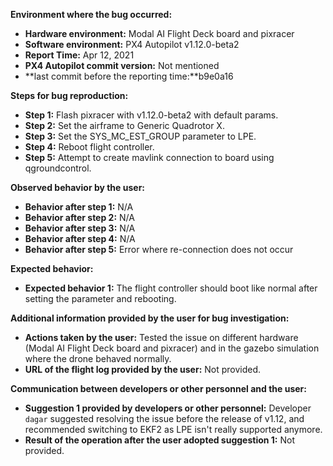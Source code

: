 **Environment where the bug occurred:**

- **Hardware environment:** Modal AI Flight Deck board and pixracer
- **Software environment:** PX4 Autopilot v1.12.0-beta2
- **Report Time:** Apr 12, 2021
- **PX4 Autopilot commit version:** Not mentioned
- **last commit before the reporting time:**b9e0a16

**Steps for bug reproduction:**

- **Step 1:** Flash pixracer with v1.12.0-beta2 with default params.
- **Step 2:** Set the airframe to Generic Quadrotor X.
- **Step 3:** Set the SYS_MC_EST_GROUP parameter to LPE.
- **Step 4:** Reboot flight controller.
- **Step 5:** Attempt to create mavlink connection to board using qgroundcontrol.

**Observed behavior by the user:**

- **Behavior after step 1:** N/A
- **Behavior after step 2:** N/A
- **Behavior after step 3:** N/A
- **Behavior after step 4:** N/A
- **Behavior after step 5:** Error where re-connection does not occur

**Expected behavior:**

- **Expected behavior 1:** The flight controller should boot like normal after setting the parameter and rebooting.

**Additional information provided by the user for bug investigation:**

- **Actions taken by the user:** Tested the issue on different hardware (Modal AI Flight Deck board and pixracer) and in the gazebo simulation where the drone behaved normally.
- **URL of the flight log provided by the user:** Not provided.

**Communication between developers or other personnel and the user:**

- **Suggestion 1 provided by developers or other personnel:** Developer `dagar` suggested resolving the issue before the release of v1.12, and recommended switching to EKF2 as LPE isn't really supported anymore.
- **Result of the operation after the user adopted suggestion 1:** Not provided.
